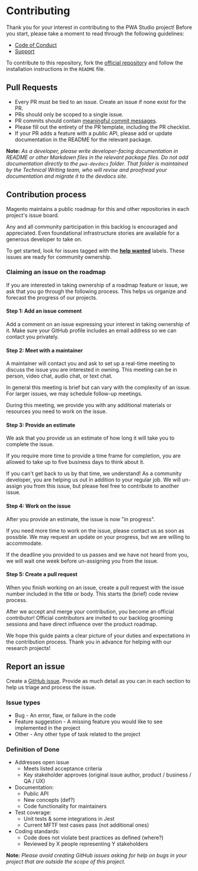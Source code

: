 # Contributing

Thank you for your interest in contributing to the PWA Studio project! Before you start, please take a moment to read through the following guidelines:

-   [Code of Conduct]
-   [Support]

To contribute to this repository, fork the [official repository] and follow the installation instructions in the `README` file.

## Pull Requests

-   Every PR must be tied to an issue. Create an issue if none exist for the PR.
-   PRs should only be scoped to a single issue.
-   PR commits should contain [meaningful commit messages].
-   Please fill out the entirety of the PR template, including the PR checklist.
-   If your PR adds a feature with a public API, please add or update documentation in the README for the relevant package.

**Note:**
_As a developer, please write developer-facing documentation in README or other Markdown files in the relevant package files. Do not add documentation directly to the `pwa-devdocs` folder. That folder is maintained by the Technical Writing team, who will revise and proofread your documentation and migrate it to the devdocs site._

## Contribution process

Magento maintains a public roadmap for this and other repositories in each project's issue board.

Any and all community participation in this backlog is encouraged and appreciated.
Even foundational infrastructure stories are available for a generous developer to take on.

To get started, look for issues tagged with the **[help wanted]** labels.
These issues are ready for community ownership.

### Claiming an issue on the roadmap

If you are interested in taking ownership of a roadmap feature or issue, we ask that you go through the following process.
This helps us organize and forecast the progress of our projects.

#### Step 1: Add an issue comment

Add a comment on an issue expressing your interest in taking ownership of it.
Make sure your GitHub profile includes an email address so we can contact you privately.

#### Step 2: Meet with a maintainer

A maintainer will contact you and ask to set up a real-time meeting to discuss the issue you are interested in owning.
This meeting can be in person, video chat, audio chat, or text chat.

In general this meeting is brief but can vary with the complexity of an issue.
For larger issues, we may schedule follow-up meetings.

During this meeting, we provide you with any additional materials or resources you need to work on the issue.

#### Step 3: Provide an estimate

We ask that you provide us an estimate of how long it will take you to complete the issue.

If you require more time to provide a time frame for completion, you are allowed to take up to five business days to think about it.

If you can't get back to us by that time, we understand!
As a community developer, you are helping us out in addition to your regular job.
We will un-assign you from this issue, but please feel free to contribute to another issue.

#### Step 4: Work on the issue

After you provide an estimate, the issue is now "in progress".

If you need more time to work on the issue, please contact us as soon as possible.
We may request an update on your progress, but we are willing to accommodate.

If the deadline you provided to us passes and we have not heard from you, we will wait one week before un-assigning you from the issue.

#### Step 5: Create a pull request

When you finish working on an issue, create a pull request with the issue number included in the title or body.
This starts the (brief) code review process.

After we accept and merge your contribution, you become an official contributor!
Official contributors are invited to our backlog grooming sessions and have direct influence over the product roadmap.

We hope this guide paints a clear picture of your duties and expectations in the contribution process. Thank you in advance for helping with our research projects!

## Report an issue

Create a [GitHub issue].
Provide as much detail as you can in each section to help us triage and process the issue.

### Issue types

-   Bug - An error, flaw, or failure in the code
-   Feature suggestion - A missing feature you would like to see implemented in the project
-   Other - Any other type of task related to the project

### Definition of Done

- Addresses open issue
  - Meets listed acceptance criteria
  - Key stakeholder approves (original issue author, product / business / QA / UX)
- Documentation:
  - Public API
  - New concepts (def?)
  - Code functionality for maintainers
- Test coverage:
  - Unit tests & some integrations in Jest
  - Current MFTF test cases pass (not additional ones)
- Coding standards:
  - Code does not violate best practices as defined (where?)
  - Reviewed by X people representing Y stakeholders
  
**Note:**
_Please avoid creating GitHub issues asking for help on bugs in your project that are outside the scope of this project._

[code of conduct]: CODE_OF_CONDUCT.md
[support]: SUPPORT.md
[official repository]: https://github.com/magento/pwa-studio
[meaningful commit messages]: https://chris.beams.io/posts/git-commit/
[github issue]: https://github.com/magento/pwa-studio/issues/new/choose
[help wanted]: https://github.com/magento/pwa-studio/issues?q=is%3Aissue+is%3Aopen+label%3A%22help+wanted%22
